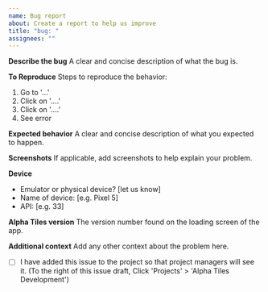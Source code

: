 ```yaml
---
name: Bug report
about: Create a report to help us improve
title: "bug: "
assignees: ""
---
```


**Describe the bug**
A clear and concise description of what the bug is.

**To Reproduce**
Steps to reproduce the behavior:

1. Go to '...'
2. Click on '....'
3. Click on '....'
4. See error

**Expected behavior**
A clear and concise description of what you expected to happen.

**Screenshots**
If applicable, add screenshots to help explain your problem.

**Device**
- Emulator or physical device? [let us know]
- Name of device: [e.g. Pixel 5]
- API: [e.g. 33]

**Alpha Tiles version**
The version number found on the loading screen of the app.

**Additional context**
Add any other context about the problem here.

- [ ] I have added this issue to the project so that project managers will see it. (To the right of this issue draft, Click 'Projects' > 'Alpha Tiles Development')